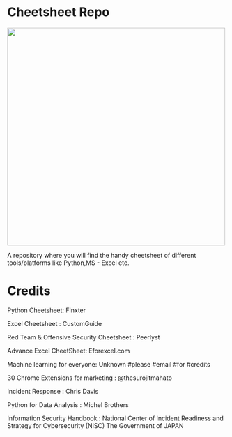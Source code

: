 # Cheetsheet Repo
<img src="https://1.bp.blogspot.com/-z6g5Gj2vWBI/Xay3pQt5lyI/AAAAAAAAUPY/YMXp6wYVk0cAgZs53dledZIGoWCJ5AgEQCLcBGAsYHQ/s400/ZigzagAccomplishedAmericanwarmblood-max-1mb.gif" align="centre" height="undefined" width="500" />
</div>

A repository where you will find the handy cheetsheet of different tools/platforms like Python,MS - Excel etc.

# Credits

Python Cheetsheet: Finxter

Excel Cheetsheet : CustomGuide

Red Team & Offensive Security Cheetsheet : Peerlyst

Advance Excel CheetSheet: Eforexcel.com

Machine learning for everyone: Unknown #please #email #for #credits

30 Chrome Extensions for marketing : @thesurojitmahato

Incident Response : Chris Davis 

Python for Data Analysis : Michel Brothers

Information Security Handbook : National Center of Incident Readiness and Strategy for Cybersecurity (NISC) The Government of JAPAN

